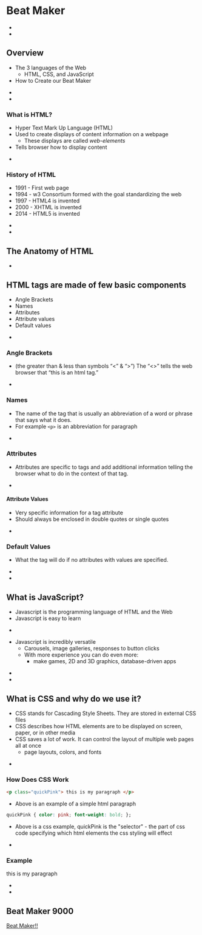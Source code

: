 # Beat Maker

-
-
## Overview
* The 3 languages of the Web
    * HTML, CSS, and JavaScript
* How to Create our Beat Maker

-
-
### What is HTML?
* Hyper Text Mark Up Language (HTML)
* Used to create displays of content information on a webpage
  * These displays are called _web-elements_
* Tells browser how to display content




-
### History of HTML
* 1991 - First web page
* 1994 - w3 Consortium formed with the goal standardizing the web
* 1997 - HTML4 is invented
* 2000 - XHTML is invented
* 2014 - HTML5 is invented

-
-
## The Anatomy of HTML

-
## HTML tags are made of few basic components
* Angle Brackets
* Names
* Attributes
* Attribute values
* Default values





-
### Angle Brackets
* (the greater than & less than symbols “<” & “>”) The  “<>” tells the web browser that “this is an html tag.”

-
### Names
* The name of the tag that is usually an abbreviation of a word or phrase that says what it does.
* For example `<p>` is an abbreviation for paragraph

-
### Attributes
* Attributes are specific to tags and add additional information telling the browser what to do in the context of that tag.


-
#### Attribute Values
* Very specific information for a tag attribute
* Should always be enclosed in double quotes or single quotes

-
### Default Values
* What the tag will do if no attributes with values are specified.








-
-
## What is JavaScript?
* Javascript is the programming language of HTML and the Web
* Javascript is easy to learn

-

* Javascript is incredibly versatile
    * Carousels, image galleries, responses to button clicks
    * With more experience you can do even more:
        * make games, 2D and 3D graphics, database-driven apps

-
-
## What is CSS and why do we use it?
* CSS stands for Cascading Style Sheets. They are stored in external CSS files
* CSS describes how HTML elements are to be displayed on screen, paper, or in other media
* CSS saves a lot of work. It can control the layout of multiple web pages all at once
    * page layouts, colors, and fonts

-
### How Does CSS Work

```Html
<p class="quickPink"> this is my paragraph </p>
```

* Above is an example of a simple html paragraph

```css
quickPink { color: pink; font-weight: bold; };
```

* Above is a css example, quickPink is the "selector" -   the part of css code specifying which html elements the css styling will effect

-
### Example

<p class="quickPink">this is my paragraph</p>

-
-
## Beat Maker 9000
<a href="https://codepen.io/Rihzan/pen/vqgzVa" target="_blank">Beat Maker!!</a>

